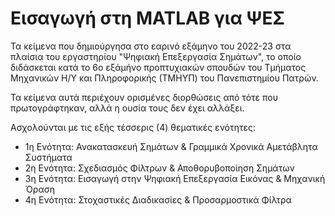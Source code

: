 # Εισαγωγή στη MATLAB για ΨΕΣ
Τα κείμενα που δημιούργησα στο εαρινό εξάμηνο του 2022-23 στα πλαίσια του εργαστηρίου "Ψηφιακή Επεξεργασία Σημάτων", το οποίο διδάσκεται κατά το 6ο εξάμήνο προπτυχιακών σπουδών του Τμήματος Μηχανικών Η/Υ και Πληροφορικής (ΤΜΗΥΠ) του Πανεπιστημίου Πατρών.

Τα κείμενα αυτά περιέχουν ορισμένες διορθώσεις από τότε που πρωτογράφτηκαν, αλλά η ουσία τους δεν έχει αλλάξει.

Ασχολούνται με τις εξής τέσσερις (4) θεματικές ενότητες:
 - 1η Ενότητα: Ανακατασκευή Σημάτων & Γραμμικά Χρονικά Αμετάβλητα Συστήματα
 - 2η Ενότητα: Σχεδιασμός Φίλτρων & Αποθορυβοποίηση Σημάτων
 - 3η Ενότητα: Εισαγωγή στην Ψηφιακή Επεξεργασία Εικόνας & Μηχανική Όραση
 - 4η Ενότητα: Στοχαστικές Διαδικασίες & Προσαρμοστικά Φίλτρα
